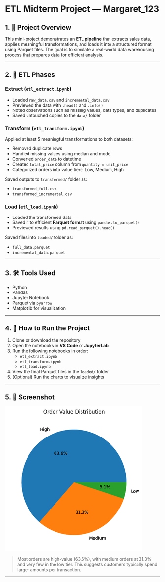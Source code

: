 # ETL Midterm Project — Margaret_123

## 1. 📁 Project Overview

This mini-project demonstrates an **ETL pipeline** that extracts sales data, applies meaningful transformations, and loads it into a structured format using Parquet files. The goal is to simulate a real-world data warehousing process that prepares data for efficient analysis.

---

## 2. 🔄 ETL Phases

### Extract (`etl_extract.ipynb`)
- Loaded `raw_data.csv` and `incremental_data.csv`
- Previewed the data with `.head()` and `.info()`
- Noted observations such as missing values, data types, and duplicates
- Saved untouched copies to the `data/` folder

### Transform (`etl_transform.ipynb`)
Applied at least 5 meaningful transformations to both datasets:
- Removed duplicate rows
- Handled missing values using median and mode
- Converted `order_date` to datetime
- Created `total_price` column from `quantity × unit_price`
- Categorized orders into value tiers: Low, Medium, High

Saved outputs to `transformed/` folder as:
- `transformed_full.csv`
- `transformed_incremental.csv`

### Load (`etl_load.ipynb`)
- Loaded the transformed data
- Saved it to efficient **Parquet format** using `pandas.to_parquet()`
- Previewed results using `pd.read_parquet().head()`

Saved files into `loaded/` folder as:
- `full_data.parquet`
- `incremental_data.parquet`

---

## 3. 🛠️ Tools Used

- Python 
- Pandas 
- Jupyter Notebook 
- Parquet via `pyarrow`
- Matplotlib for visualization

---

## 4. 🚀 How to Run the Project

1. Clone or download the repository
2. Open the notebooks in **VS Code** or **JupyterLab**
3. Run the following notebooks in order:
   - `etl_extract.ipynb`
   - `etl_transform.ipynb`
   - `etl_load.ipynb`
4. View the final Parquet files in the `loaded/` folder
5. (Optional) Run the charts to visualize insights

---

## 5. 📸 Screenshot

![alt text](image.png)

> Most orders are high-value (63.6%), with medium orders at 31.3% and very few in the low tier. This suggests customers typically spend larger amounts per transaction.


---

